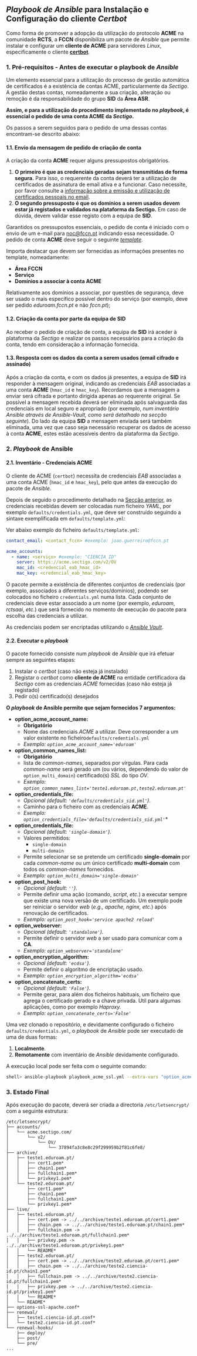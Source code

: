 ## *Playbook de Ansible* para Instalação e Configuração do cliente *Certbot*

Como forma de promover a adopção da utilização do protocolo **ACME** na comunidade **RCTS**, a **FCCN** disponibiliza um pacote de *Ansible* que permite instalar e configurar um **cliente de ACME** para servidores *Linux*, especificamente o cliente [**certbot**](https://certbot.eff.org/).

### 1. Pré-requisitos - Antes de executar o playbook de *Ansible*

Um elemento essencial para a utilização do processo de gestão automática de certificados é a existência de contas ACME, particularmente da *Sectigo*.
A gestão destas contas, nomeadamente a sua criação, alteração ou remoção é da responsabilidade do grupo **SID** da **Área ASR**.

**Assim, e para a utilização do procedimento implementado no *playbook*, é essencial o pedido de uma conta ACME da *Sectigo*.**

Os passos a serem seguidos para o pedido de uma dessas contas encontram-se descrito abaixo:

#### 1.1. Envio da mensagem de pedido de criação de conta
A criação da conta **ACME** requer alguns pressupostos obrigatórios. 
1. **O primeiro é que as credenciais geradas sejam transmitidas de forma segura.**
Para isso, o requerente da conta deverá ter a utilização de certificados de assinatura de email ativa e a funcionar.
Caso necessite, por favor consulte a [informação sobre a emissão e utilização de certificados pessoais no email](https://share.fccn.pt/sites/rctscertificados/ManualUtilizador/#page-toc-3).
2. **O segundo pressuposto é que os domínios a serem usados devem estar já registados e validados na plataforma da Sectigo.**
Em caso de dúvida, devem validar esse registo com a equipa de **SID**.

Garantidos os pressupostos essenciais, o pedido de conta é iniciado com o envio de um e-mail para <noc@fccn.pt> indicando essa necessidade.
O pedido de conta **ACME** deve seguir o seguinte [*template*](LINKMISSING).

Importa destacar que devem ser fornecidas as informações presentes no template, nomeadamente:
* **Área FCCN**
* **Serviço**
* **Domínios a associar à conta ACME**

Relativamente aos domínios a associar, por questões de segurança, deve ser usado o mais específico possível dentro do serviço (por exemplo, deve ser pedido  *eduroam.fccn.pt* e não *fccn.pt*);
<!-- * Se necessário podem indicar um wild-card de um subdomínio, evitando um domínio de topo (ex: *.eduroam.fccn.pt e não*.fccn.pt); -->

#### 1.2. Criação da conta por parte da equipa de SID

Ao receber o pedido de criação de conta, a equipa de **SID** irá aceder à plataforma da *Sectigo* e realizar os passos necessários para a criação da conta, tendo em consideração a informação fornecida.

#### 1.3. Resposta com os dados da conta a serem usados (email cifrado e assinado)

Após a criação da conta, e com os dados já presentes, a equipa de **SID** irá responder à mensagem original, indicando as credenciais *EAB* associadas a uma conta **ACME** (``hmac_id`` e ``hmac_key``).
Recordamos que a mensagem a enviar será cifrada e portanto dirigida apenas ao requerente original.
Se possível a mensagem recebida deverá ser eliminada após salvaguarda das credenciais em local seguro e apropriado (por exemplo, *num inventário Ansible através de Ansible-Vault, como será detalhado na secção seguinte*).
Do lado da equipa **SID** a mensagem enviada será também eliminada, uma vez que caso seja necessário recuperar os dados de acesso à conta **ACME**, estes estão acessíveis dentro da plataforma da *Sectigo*.

### 2. *Playbook* de Ansible

#### 2.1. Inventário - Credenciais ACME

O cliente de ACME (``certbot``) necessita de credenciais *EAB* associadas a uma conta ACME (``hmac_id`` e ``hmac_key``), pelo que antes da execução do pacote de *Ansible*.

Depois de seguido o procedimento detalhado na [Secção anterior](https://share.fccn.pt/sites/rctscertificados/ACME/acme_internal_fccn/#page-toc-9), as credenciais recebidas devem ser colocadas num ficheiro *YAML*, por exemplo ``defaults/credentials.yml``, que deve ser construído seguindo a sintaxe exemplificada em ``defaults/template.yml``:

Ver abaixo exemplo do ficheiro ``defaults/template.yml``:

```yaml
contact_email: <contact_fccn> #exemplo: joao.guerreiro@fccn.pt

acme_accounts: 
  - name: <serviço> #exemplo: "CIENCIA ID"
    server: https://acme.sectigo.com/v2/OV
    mac_id: <credencial_eab_hmac_id>
    mac_key: <credencial_eab_hmac_key>
```

O pacote permite a existência de diferentes conjuntos de credenciais (por exemplo, associados a diferentes serviços/domínios), podendo ser colocados no ficheiro ``credentials.yml`` numa lista.
Cada conjunto de credenciais deve estar associado a um nome (por exemplo, *eduroam*, *rctsaai*, *etc.*) que será fornecido no momento de execução do pacote para escolha das credenciais a utilizar.

As credenciais podem ser encriptadas utilizando o [*Ansible Vault*](https://docs.ansible.com/ansible/latest/vault_guide/index.html).

#### 2.2. Executar o *playbook*

O pacote fornecido consiste num *playbook* de *Ansible* que irá efetuar sempre as seguintes etapas:

1. Instalar o *certbot* (caso não esteja já instalado)
2. Registar o *certbot* como **cliente de ACME** na entidade certificadora da *Sectigo* com as credenciais *ACME* fornecidas (caso não esteja já registado)
3. Pedir o(s) certificado(s) desejados

**O *playbook* de Ansible permite que sejam fornecidos 7 argumentos:**

* **option_acme_account_name:**
    * **Obrigatório**
    * Nome das credenciais *ACME* a utilizar. Deve corresponder a um valor existente no ficheiro``defaults/credentials.yml``
    * *Exemplo: ``option_acme_account_name='eduroam'``*
* **option_common_names_list:**
    * **Obrigatório**
    * lista de *common-names*, separados por vírgulas. Para cada *common-name* será gerado um (ou vários, dependendo do valor de ``option_multi_domain``) certificado(s) *SSL* do tipo *OV*.
    * *Exemplo: ``option_common_names_list='teste1.eduroam.pt,teste2.eduroam.pt'``*
* **option_credentials_file:**
    * *Opcional (default: ``'defaults/credentials_sid.yml'``)*.
    * Caminho para o ficheiro com as credenciais **ACME**.
    * *Exemplo: ``option_credentials_file='defaults/credentials_sid.yml'``**
* **option_credentials_file:**
    * *Opcional (default: ``'single-domain'``)*.
    * Valores permitidos:
        * ``single-domain``
        * ``multi-domain``
    * Permite selecionar se se pretende um certificado **single-domain** por cada *common-name* ou um único certificado **multi-domain** com todos os *common-names* fornecidos.
    * *Exemplo: ``option_multi_domain='single-domain'``*
* **option_post_hook:**
    * *Opcional (default: ``''``)*.
    * Permite definir uma ação (comando, *script*, *etc.*) a executar sempre que existe uma nova versão de um certificado. Um exemplo pode ser reiniciar o servidor *web* (*e.g., apache, nginx, etc.*) após renovação de certificados.
    * *Exemplo: ``option_post_hook='service apache2 reload'``*
* **option_webserver:**
    * *Opcional (default: ``'standalone'``)*.
    * Permite definir o servidor *web* a ser usado para comunicar com a **CA**.
    * *Exemplo: ``option_webserver='standalone'``*
* **option_encryption_algorithm:**
    * *Opcional (default: ``'ecdsa'``)*.
    * Permite definir o algoritmo de encriptação usado.
    * *Exemplo: ``option_encryption_algorithm='ecdsa'``*
* **option_concatenate_certs:**
    * *Opcional (default: ``'False'``)*.
    * Permite gerar, para além dos ficheiros habituais, um ficheiro que agrega o certificado gerado e a chave privada. Util para algumas aplicações, como por exemplo *Haproxy.*
    * *Exemplo: ``option_concatenate_certs='False'``*

Uma vez clonado o repositório, e devidamente configurado o ficheiro ``defaults/credentials.yml``, o *playbook* de *Ansible* pode ser executado de uma de duas formas: 
1. **Localmente**.
2. **Remotamente** com inventário de *Ansible* devidamente configurado.

A execução local pode ser feita com o seguinte comando:

```bash
shell> ansible-playbook playbook_acme_ssl.yml --extra-vars "option_acme_account_name='eduroam' option_common_names_list='teste1.eduroam.pt,teste2.eduroam.pt' option_credentials_file='defaults/credentials_sid.yml' option_multi_domain='single-domain' option_post_hook='service apache2 reload'"
```

### 3. Estado Final

Após execução do pacote, deverá ser criada a directoria ``/etc/letsencrypt/`` com a seguinte estrutura:

```shell
/etc/letsencrypt/
├── accounts/
│   └── acme.sectigo.com/
│       └── v2/
│           └── OV/
│               └── 37894fa3c8e8c29f299959b2f81c6fe8/
├── archive/
│   ├── teste1.eduroam.pt/
│   │   ├── cert1.pem*
│   │   ├── chain1.pem*
│   │   ├── fullchain1.pem*
│   │   └── privkey1.pem*
│   └── teste2.eduroam.pt/
│       ├── cert1.pem*
│       ├── chain1.pem*
│       ├── fullchain1.pem*
│       └── privkey1.pem*
├── live/
│   ├── teste1.eduroam.pt/
│   │   ├── cert.pem -> ../../archive/teste1.eduroam.pt/cert1.pem*
│   │   ├── chain.pem -> ../../archive/teste1.eduroam.pt/chain1.pem*
│   │   ├── fullchain.pem -> ../../archive/teste1.eduroam.pt/fullchain1.pem*
│   │   ├── privkey.pem -> ../../archive/teste1.eduroam.pt/privkey1.pem*
│   │   └── README*
│   ├── teste2.eduroam.pt/
│   │   ├── cert.pem -> ../../archive/teste2.eduroam.pt/cert1.pem*
│   │   ├── chain.pem -> ../../archive/teste2.ciencia-id.pt/chain1.pem*
│   │   ├── fullchain.pem -> ../../archive/teste2.ciencia-id.pt/fullchain1.pem*
│   │   ├── privkey.pem -> ../../archive/teste2.ciencia-id.pt/privkey1.pem*
│   │   └── README*
│   └── README*
├── options-ssl-apache.conf*
├── renewal/
│   ├── teste1.ciencia-id.pt.conf*
│   └── teste2.ciencia-id.pt.conf*
└── renewal-hooks/
    ├── deploy/
    ├── post/
    └── pre/
...
```

